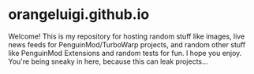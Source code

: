 # orangeluigi.github.io
Welcome! This is my repository for hosting random stuff like images, live news feeds for PenguinMod/TurboWarp projects, and random other stuff like PenguinMod Extensions and random tests for fun. I hope you enjoy. You're being sneaky in here, because this can leak projects...
